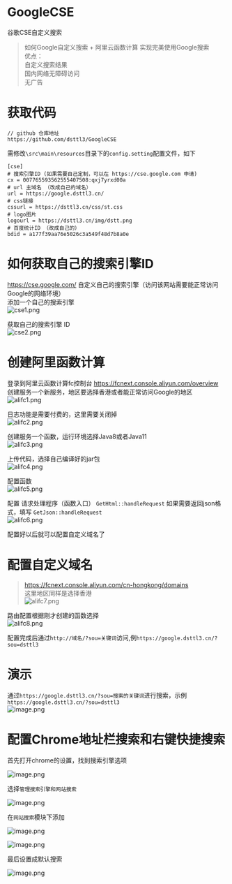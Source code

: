 # GoogleCSE
 谷歌CSE自定义搜索

> 如何Google自定义搜索 + 阿里云函数计算 实现完美使用Google搜索  
> 优点：  
> 自定义搜索结果   
> 国内网络无障碍访问   
> 无广告   

# 获取代码   
``` 
// github 仓库地址
https://github.com/dsttl3/GoogleCSE
```
需修改`\src\main\resources`目录下的`config.setting`配置文件，如下   
``` 
[cse]
# 搜索引擎ID (如果需要自己定制，可以在 https://cse.google.com 申请)
cx = 007765593562555407508:qxj7yrxd00a 
# url 主域名 （改成自己的域名）
url = https://google.dsttl3.cn/
# css链接
cssurl = https://dsttl3.cn/css/st.css
# logo图片
logourl = https://dsttl3.cn/img/dstt.png
# 百度统计ID （改成自己的）
bdid = a177f39aa76e5026c3a549f48d7b8a0e
```
# 如何获取自己的搜索引擎ID   
 https://cse.google.com/   自定义自己的搜索引擎（访问该网站需要能正常访问Google的网络环境）  
 添加一个自己的搜索引擎    
![cse1.png](https://harmonyos.oss-cn-beijing.aliyuncs.com/images/202205/440a87b202f2628951e5067fab0caec2cee23c.png)

 获取自己的搜索引擎 ID    
![cse2.png](https://harmonyos.oss-cn-beijing.aliyuncs.com/images/202205/466f712221f25fa1c5a9524b0f292837dc80db.png)


# 创建阿里函数计算  
登录到阿里云函数计算fc控制台 https://fcnext.console.aliyun.com/overview    
创建服务一个新服务，地区要选择香港或者能正常访问Google的地区     
![alifc1.png](https://harmonyos.oss-cn-beijing.aliyuncs.com/images/202205/f71b8092600f13e18854302d22522403463b40.png)

日志功能是需要付费的，这里需要关闭掉    
![alifc2.png](https://harmonyos.oss-cn-beijing.aliyuncs.com/images/202205/75caedf19a19939894134928f24b13bd314d02.png) 

创建服务一个函数，运行环境选择Java8或者Java11    
![alifc3.png](https://harmonyos.oss-cn-beijing.aliyuncs.com/images/202205/d867408394a26a075cc919ac7d36bbc15c0eba.png) 

上传代码，选择自己编译好的jar包    
![alifc4.png](https://harmonyos.oss-cn-beijing.aliyuncs.com/images/202205/22c93cd27e8ff74eb8926270664dc9955a874e.png)

配置函数    
![alifc5.png](https://harmonyos.oss-cn-beijing.aliyuncs.com/images/202205/16126c4726b3fe3eba3412403c04abb370515a.png)

配置 请求处理程序（函数入口） `GetHtml::handleRequest` 如果需要返回json格式，填写 `GetJson::handleRequest`   
![alifc6.png](https://harmonyos.oss-cn-beijing.aliyuncs.com/images/202205/b713a4c19c670d2c0340440d53b7034158108f.png)

配置好以后就可以配置自定义域名了   

# 配置自定义域名   
> https://fcnext.console.aliyun.com/cn-hongkong/domains   
这里地区同样是选择香港   
![alifc7.png](https://harmonyos.oss-cn-beijing.aliyuncs.com/images/202205/85d8a7b2631c8e4ec0e2221e6fcc59c77bc18f.png)

路由配置根据刚才创建的函数选择   
![alifc8.png](https://harmonyos.oss-cn-beijing.aliyuncs.com/images/202205/9855abf47e03753f53127116edc0db07a4e4ec.png)

配置完成后通过`http://域名/?sou=关键词`访问,例`https://google.dsttl3.cn/?sou=dsttl3`   

# 演示   
通过`https://google.dsttl3.cn/?sou=搜索的关键词`进行搜索，示例`https://google.dsttl3.cn/?sou=dsttl3`   
![image.png](https://harmonyos.oss-cn-beijing.aliyuncs.com/images/202205/3532bb79948a9be84c94360d8fbb105592f038.png)


# 配置Chrome地址栏搜索和右键快捷搜索   
首先打开chrome的设置，找到搜索引擎选项   

![image.png](https://harmonyos.oss-cn-beijing.aliyuncs.com/images/202205/84181f305f5302280820301821c73df90e872d.png)

选择`管理搜索引擎和网站搜索`   

![image.png](https://harmonyos.oss-cn-beijing.aliyuncs.com/images/202205/c5d90d940b9f4e139e156846671e387d8172fb.png)

在`网站搜索`模块下添加   

![image.png](https://harmonyos.oss-cn-beijing.aliyuncs.com/images/202205/b62337102c40cb41baa012e119ccde6836ea57.png)   

![image.png](https://harmonyos.oss-cn-beijing.aliyuncs.com/images/202205/852f61e145d4b2e5e14920d85b0c6138078ac7.png)

最后设置成默认搜索   

![image.png](https://harmonyos.oss-cn-beijing.aliyuncs.com/images/202205/3139a25991ed97f1d26394c80fdd64f52fd595.png)

